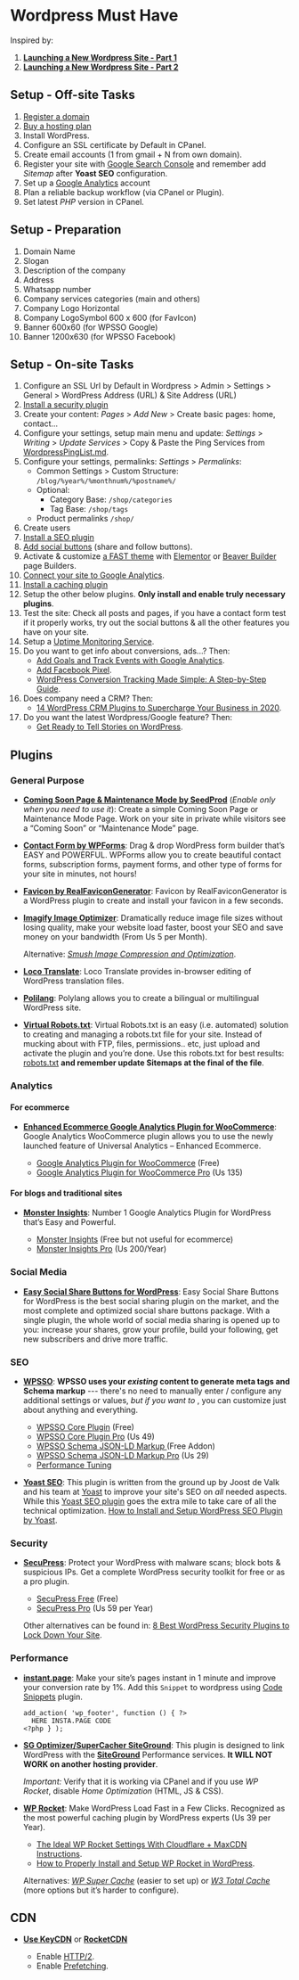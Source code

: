 # Wordpress Must Have

Inspired by:
1. [**Launching a New Wordpress Site - Part 1**](http://www.hongkiat.com/blog/launching-new-wordpress-site-part-1/)
2. [**Launching a New Wordpress Site - Part 2**](http://www.hongkiat.com/blog/launching-new-wordpress-site-part-2/)


## Setup - Off-site Tasks

1. [Register a domain](http://bit.ly/AX-Dominios)
2. [Buy a hosting plan](http://bit.ly/AX-SuperHosting)
3. Install WordPress.
4. Configure an SSL certificate by Default in CPanel.
5. Create email accounts (1 from gmail + N from own domain).
6. Register your site with [Google Search Console](https://search.google.com/search-console/about)
   and remember add *Sitemap* after **Yoast SEO** configuration.
7. Set up a [Google Analytics](https://analytics.google.com/) account
8. Plan a reliable backup workflow (via CPanel or Plugin).
9. Set latest _PHP_ version in CPanel.


## Setup - Preparation

1. Domain Name
2. Slogan
3. Description of the company
4. Address
5. Whatsapp number
6. Company services categories (main and others)
7. Company Logo Horizontal
8. Company LogoSymbol 600 x 600 (for FavIcon)
9. Banner 600x60 (for WPSSO Google)
10. Banner 1200x630 (for WPSSO Facebook)


## Setup - On-site Tasks

1. Configure an SSL Url by Default in Wordpress > Admin > Settings >
   General >  WordPress Address (URL) & Site Address (URL)
2. [Install a security plugin](#security)
3. Create your content: _Pages_ > _Add New_ > Create basic pages: home,
   contact...
4. Configure your settings, setup main menu and update: _Settings_ >
   _Writing_ > _Update Services_ > Copy & Paste the Ping Services from
   [WordpressPingList.md](PingList.md).
5. Configure your settings, permalinks: _Settings_ >
   _Permalinks_:
   - Common Settings > Custom Structure: `/blog/%year%/%monthnum%/%postname%/`
   - Optional:
     - Category Base: `/shop/categories`
     - Tag Base: `/shop/tags`
   - Product permalinks `/shop/`
6. Create users
7. [Install a SEO plugin](#seo)
8. [Add social buttons](#social-media) (share and follow buttons).
9. Activate & customize [a FAST theme](https://kinsta.com/blog/fastest-wordpress-theme/) with 
   [Elementor](https://elementor.com/) or [Beaver Builder](https://www.wpbeaverbuilder.com/) page Builders.
10. [Connect your site to Google Analytics](#analytics).
11. [Install a caching plugin](#performance)
12. Setup the other below plugins. **Only install and enable truly
    necessary plugins**.
13. Test the site: Check all posts and pages, if you have a contact form
    test if it properly works, try out the social buttons & all the other
    features you have on your site.
14. Setup a [Uptime Monitoring Service](https://www.freshworks.com/website-monitoring/).
15. Do you want to get info about conversions, ads...? Then:
    - [Add Goals and Track Events with Google Analytics](https://www.wpbeginner.com/wp-tutorials/how-to-add-google-analytics-event-tracking-in-wordpress/).
    - [Add Facebook Pixel](https://www.facebook.com/business/learn/facebook-ads-pixel).
    - [WordPress Conversion Tracking Made Simple: A Step-by-Step Guide](https://www.wpbeginner.com/beginners-guide/wordpress-conversion-tracking-made-simple-a-step-by-step-guide/).
16. Does company need a CRM? Then:
    - [14 WordPress CRM Plugins to Supercharge Your Business in 2020](https://kinsta.com/blog/wordpress-crm/).
17. Do you want the latest Wordpress/Google feature? Then:
    - [Get Ready to Tell Stories on WordPress](https://google.github.io/web-stories-wp/beta/).




## Plugins


### General Purpose

* [**Coming Soon Page & Maintenance Mode by SeedProd**](https://wordpress.org/plugins/coming-soon/)
  (_Enable only when you need to use it_): Create a simple Coming Soon
  Page or Maintenance Mode Page. Work on your site in private while
  visitors see a “Coming Soon” or “Maintenance Mode” page.


* [**Contact Form by WPForms**](https://wordpress.org/plugins/wpforms-lite/):
  Drag & drop WordPress form builder that’s EASY and POWERFUL. WPForms
  allow you to create beautiful contact forms, subscription forms,
  payment forms, and other type of forms for your site in minutes, not
  hours!


* [**Favicon by RealFaviconGenerator**](http://realfavicongenerator.net/extensions/wordpress/):
  Favicon by RealFaviconGenerator is a WordPress plugin to create and
  install your favicon in a few seconds.


* [**Imagify Image Optimizer**](https://wordpress.org/plugins/imagify/):
  Dramatically reduce image file sizes without losing quality, make your
  website load faster, boost your SEO and save money on your bandwidth
  (From Us 5 per Month).

  Alternative: [_Smush Image Compression and Optimization_](https://wordpress.org/plugins/wp-smushit/).


* [**Loco Translate**](https://wordpress.org/plugins/loco-translate/):
  Loco Translate provides in-browser editing of WordPress translation
  files.


* [**Polilang**](https://wordpress.org/plugins/polylang/): Polylang
  allows you to create a bilingual or multilingual WordPress site.


* [**Virtual Robots.txt**](https://wordpress.org/plugins/pc-robotstxt/):
  Virtual Robots.txt is an easy (i.e. automated) solution to creating
  and managing a robots.txt file for your site. Instead of mucking about
  with FTP, files, permissions.. etc, just upload and activate the plugin
  and you’re done. Use this robots.txt for best results:
  [robots.txt](robots.txt) **and remember update Sitemaps at the final
  of the file**.



### Analytics

#### For ecommerce

* [**Enhanced Ecommerce Google Analytics Plugin for WooCommerce**](https://www.tatvic.com/tatvic-labs/woocommerce-extension/):
  Google Analytics WooCommerce plugin allows you to use the newly
  launched feature of Universal Analytics – Enhanced Ecommerce.

    * [Google Analytics Plugin for WooCommerce](https://wordpress.org/plugins/enhanced-e-commerce-for-woocommerce-store/) (Free)
    * [Google Analytics Plugin for WooCommerce Pro](https://codecanyon.net/item/actionable-google-analytics-for-woocommerce/9899552) (Us 135)


#### For blogs and traditional sites

* [**Monster Insights**](https://www.monsterinsights.com/): Number 1
  Google Analytics Plugin for WordPress that’s Easy and Powerful.

    * [Monster Insights](https://wordpress.org/plugins/google-analytics-for-wordpress/) (Free but not useful for ecommerce)
    * [Monster Insights Pro](https://www.monsterinsights.com/pricing/) (Us 200/Year)


### Social Media

* [**Easy Social Share Buttons for WordPress**](https://socialsharingplugin.com):
  Easy Social Share Buttons for WordPress is the best social sharing
  plugin on the market, and the most complete and optimized social share
  buttons package. With a single plugin, the whole world of social media
  sharing is opened up to you: increase your shares, grow your profile,
  build your following, get new subscribers and drive more traffic.



### SEO

* [**WPSSO**](https://wpsso.com):
  **WPSSO uses your *existing* content to generate meta tags and Schema
  markup** --- there's no need to manually enter / configure any
  additional settings or values, *but if you want to* , you can
  customize just about anything and everything.
    * [WPSSO Core Plugin](https://wordpress.org/plugins/wpsso/) (Free)
    * [WPSSO Core Plugin Pro](http://wpsso.com/extend/plugins/wpsso/) (Us 49)
    * [WPSSO Schema JSON-LD Markup ](https://wordpress.org/plugins/wpsso-schema-json-ld/) (Free Addon)
    * [WPSSO Schema JSON-LD Markup Pro](https://wpsso.com/extend/plugins/wpsso-schema-json-ld/) (Us 29)
    * [Performance Tuning](https://wpsso.com/docs/plugins/wpsso/installation/performance-tuning/)


* [**Yoast SEO**](https://wordpress.org/plugins/wordpress-seo/):
  This plugin is written from the ground up by Joost de Valk and his
  team at [Yoast](https://yoast.com/) to improve your site's SEO on
  *all* needed aspects. While this
  [Yoast SEO plugin](https://yoast.com/wordpress/plugins/seo/) goes the
  extra mile to take care of all the technical optimization.
  [How to Install and Setup WordPress SEO Plugin by
  Yoast](http://www.wpbeginner.com/plugins/how-to-install-and-setup-wordpress-seo-plugin-by-yoast/).



### Security

* [**SecuPress**](https://secupress.me):
  Protect your WordPress with malware scans; block bots & suspicious IPs.
  Get a complete WordPress security toolkit for free or as a pro plugin.
    * [SecuPress Free](https://wordpress.org/plugins/secupress/) (Free)
    * [SecuPress Pro](https://secupress.me/) (Us 59 per Year)

   Other alternatives can be found in: [8 Best WordPress Security Plugins to Lock Down Your Site](https://elementor.com/blog/wordpress-security-plugins/).


### Performance

* [**instant.page**](https://instant.page/):
  Make your site’s pages instant in 1 minute and improve your conversion rate by 1%.
  Add this `Snippet` to wordpress using [Code Snippets](https://wordpress.org/plugins/code-snippets/) plugin.
  ```
  add_action( 'wp_footer', function () { ?>
  	HERE INSTA.PAGE CODE
  <?php } );
  ```

* [**SG Optimizer/SuperCacher SiteGround**](https://wordpress.org/plugins/sg-cachepress/):
  This plugin is designed to link WordPress with the [**SiteGround**](http://bit.ly/AX-SuperHosting )
  Performance services. **It WILL NOT WORK on another hosting provider**.

  _Important:_ Verify that it is working via CPanel and if you use _WP  
  Rocket_, disable _Home Optimization_ (HTML, JS & CSS).


* [**WP Rocket**](https://wp-rocket.me/):
  Make WordPress Load Fast in a Few Clicks. Recognized as the most
  powerful caching plugin by WordPress experts (Us 39 per Year).
  - [The Ideal WP Rocket Settings With Cloudflare + MaxCDN Instructions](https://onlinemediamasters.com/wp-rocket-settings/).
  - [How to Properly Install and Setup WP Rocket in WordPress](https://www.wpbeginner.com/plugins/how-to-properly-install-and-setup-wp-rocket-in-wordpress/).

  Alternatives:
  [_WP Super Cache_](https://wordpress.org/plugins/wp-super-cache/)
  (easier to set up)
  or
  [_W3 Total Cache_](hhttps://wordpress.org/plugins/w3-total-cache/)
  (more options but it’s harder to configure).


## CDN


* [**Use KeyCDN**](http://bit.ly/AX-CDN) or [**RocketCDN**](https://go.wp-rocket.me/rocket-cdn)

    * Enable [HTTP/2](https://www.keycdn.com/support/http2/).
    * Enable [Prefetching](https://www.keycdn.com/support/prefetching/).
